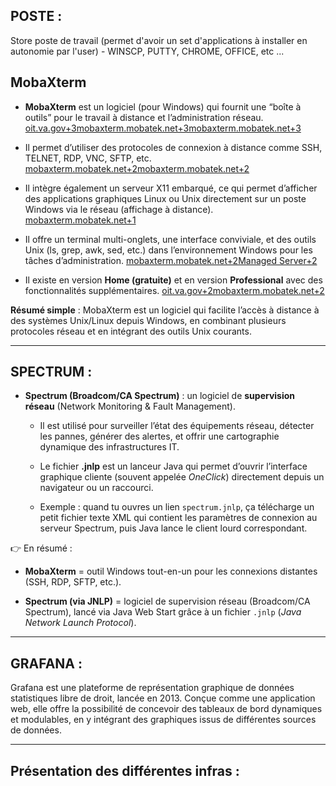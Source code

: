 ## POSTE : 

Store poste de travail (permet d'avoir un set d'applications à installer en autonomie par l'user) 
	- WINSCP, PUTTY, CHROME, OFFICE, etc ...

## MobaXterm

- **MobaXterm** est un logiciel (pour Windows) qui fournit une “boîte à outils” pour le travail à distance et l’administration réseau. [oit.va.gov+3mobaxterm.mobatek.net+3mobaxterm.mobatek.net+3](https://mobaxterm.mobatek.net/?utm_source=chatgpt.com)
    
- Il permet d’utiliser des protocoles de connexion à distance comme SSH, TELNET, RDP, VNC, SFTP, etc. [mobaxterm.mobatek.net+2mobaxterm.mobatek.net+2](https://mobaxterm.mobatek.net/features.html?utm_source=chatgpt.com)
    
- Il intègre également un serveur X11 embarqué, ce qui permet d’afficher des applications graphiques Linux ou Unix directement sur un poste Windows via le réseau (affichage à distance). [mobaxterm.mobatek.net+1](https://mobaxterm.mobatek.net/features.html?utm_source=chatgpt.com)
    
- Il offre un terminal multi-onglets, une interface conviviale, et des outils Unix (ls, grep, awk, sed, etc.) dans l’environnement Windows pour les tâches d’administration. [mobaxterm.mobatek.net+2Managed Server+2](https://mobaxterm.mobatek.net/features.html?utm_source=chatgpt.com)
    
- Il existe en version **Home (gratuite)** et en version **Professional** avec des fonctionnalités supplémentaires. [oit.va.gov+2mobaxterm.mobatek.net+2](https://www.oit.va.gov/Services/TRM/ToolPage.aspx?tid=13930&utm_source=chatgpt.com)
    

**Résumé simple** : MobaXterm est un logiciel qui facilite l’accès à distance à des systèmes Unix/Linux depuis Windows, en combinant plusieurs protocoles réseau et en intégrant des outils Unix courants.

---
## SPECTRUM : 

- **Spectrum (Broadcom/CA Spectrum)** : un logiciel de **supervision réseau** (Network Monitoring & Fault Management).
    
    - Il est utilisé pour surveiller l’état des équipements réseau, détecter les pannes, générer des alertes, et offrir une cartographie dynamique des infrastructures IT.
        
    - Le fichier **.jnlp** est un lanceur Java qui permet d’ouvrir l’interface graphique cliente (souvent appelée _OneClick_) directement depuis un navigateur ou un raccourci.
        
    - Exemple : quand tu ouvres un lien `spectrum.jnlp`, ça télécharge un petit fichier texte XML qui contient les paramètres de connexion au serveur Spectrum, puis Java lance le client lourd correspondant.
        

👉 En résumé :

- **MobaXterm** = outil Windows tout-en-un pour les connexions distantes (SSH, RDP, SFTP, etc.).
    
- **Spectrum (via JNLP)** = logiciel de supervision réseau (Broadcom/CA Spectrum), lancé via Java Web Start grâce à un fichier `.jnlp` (_Java Network Launch Protocol_).

---
## GRAFANA : 

Grafana est une plateforme de représentation graphique de données statistiques libre de droit, lancée en 2013. Conçue comme une application web, elle offre la possibilité de concevoir des tableaux de bord dynamiques et modulables, en y intégrant des graphiques issus de différentes sources de données.

---
## Présentation des différentes infras : 
